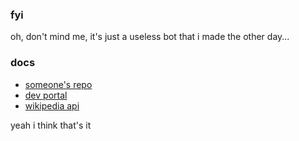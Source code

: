 ### fyi
oh, don't mind me, it's just a useless bot that i made the other day...

### docs
- [someone's repo](https://github.com/Digiwind/Digiwind-Videos/blob/main/WikipediaBot)
- [dev portal](https://discord.com/developers/applications)
- [wikipedia api](https://pypi.org/project/wikipedia/)

yeah i think that's it
